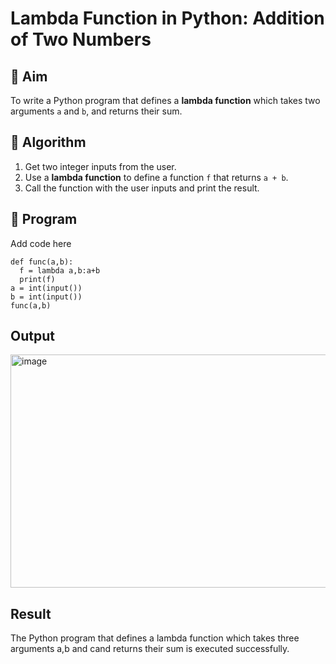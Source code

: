 # Lambda Function in Python: Addition of Two Numbers

## 🎯 Aim
To write a Python program that defines a **lambda function** which takes two arguments `a` and `b`, and returns their sum.

## 🧠 Algorithm
1. Get two integer inputs from the user.
2. Use a **lambda function** to define a function `f` that returns `a + b`.
3. Call the function with the user inputs and print the result.

## 🧾 Program
Add code here
```
def func(a,b):
  f = lambda a,b:a+b
  print(f)
a = int(input())
b = int(input())
func(a,b)
```
## Output
<img width="710" height="373" alt="image" src="https://github.com/user-attachments/assets/723dca4f-98e2-400f-94f8-87007a234c48" />


## Result
The Python program that defines a lambda function which takes three arguments a,b and cand returns their sum is executed successfully.

